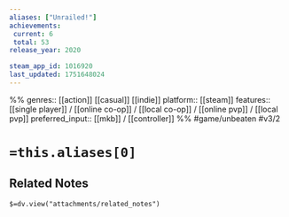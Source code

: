 ```yaml
---
aliases: ["Unrailed!"]
achievements:
 current: 6
 total: 53
release_year: 2020

steam_app_id: 1016920
last_updated: 1751648024
---
```

%%
genres:: [[action]] [[casual]] [[indie]]
platform:: [[steam]]
features:: [[single player]] / [[online co-op]] / [[local co-op]] / [[online pvp]] / [[local pvp]]
preferred_input:: [[mkb]] / [[controller]]
%%
#game/unbeaten
#v3/2

# `=this.aliases[0]`
## Related Notes
`$=dv.view("attachments/related_notes")`
